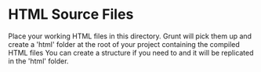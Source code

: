# HTML Source Files
Place your working HTML files in this directory. Grunt will pick them up and create a 'html' folder at the root of your project containing the compiled HTML files
You can create a structure if you need to and it will be replicated in the 'html' folder.